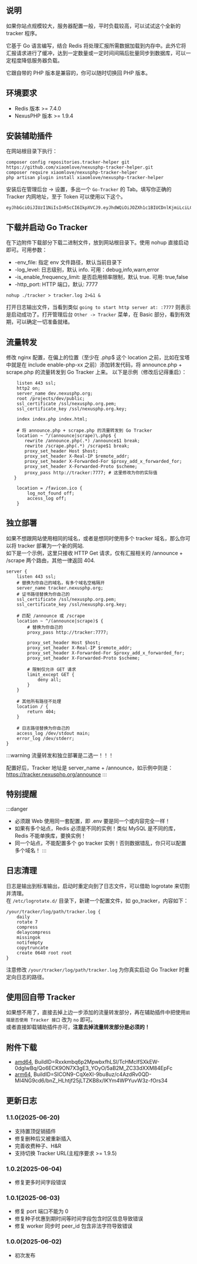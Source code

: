 <ArticleTopAd></ArticleTopAd>

## 说明
如果你站点规模较大，服务器配置一般，平时负载较高，可以试试这个全新的 tracker 程序。  

它基于 Go 语言编写，结合 Redis 将处理汇报所需数据加载到内存中。此外它将汇报请求进行了缓冲，达到一定数量或一定时间间隔后批量同步到数据库，可以一定程度降低服务器负载。  

它跟自带的 PHP 版本是兼容的，你可以随时切换回 PHP 版本。

## 环境要求
- Redis 版本 >= 7.4.0
- NexusPHP 版本 >= 1.9.4

## 安装辅助插件
在网站根目录下执行：
```
composer config repositories.tracker-helper git https://github.com/xiaomlove/nexusphp-tracker-helper.git
composer require xiaomlove/nexusphp-tracker-helper
php artisan plugin install xiaomlove/nexusphp-tracker-helper
```
安装后在管理后台 -> 设置，多出一个 `Go-Tracker` 的 Tab。填写你正确的 Tracker 内网地址，至于 Token 可以使用以下这个。  
```
eyJhbGciOiJIUzI1NiIsInR5cCI6IkpXVCJ9.eyJhdWQiOiJOZXh1c1BIUCDnlKjmiLciLCJleHAiOjQxMDIzMjk1OTksInBzbCI6MX0.L_xzZzZXyrG46Oq3fi9rI6LdPRCtTmO4deKaGMQU2Q4
```

## 下载并启动 Go Tracker
在下边附件下载部分下载二进制文件，放到网站根目录下。使用 nohup 直接启动即可。可用参数：
- -env_file: 指定 env 文件路径，默认当前目录下
- -log_level: 日志级别，默认 info. 可用：debug,info,warn,error
- -is_enable_frequency_limit: 是否启用频率限制，默认 true. 可用: true,false
- -http_port: HTTP 端口，默认: 7777

```
nohup ./tracker > tracker.log 2>&1 &
```
打开日志输出文件，当看到类似 `going to start http server at: :7777` 则表示是启动成功了。打开管理后台 `Other -> Tracker` 菜单，在 Basic 部分，看到有效期，可以确定一切准备就绪。
## 流量转发
修改 nginx 配置，在偏上的位置（至少在 \.php$ 这个 location 之前，比如在宝塔中就是在 include enable-php-xx 之前）添加转发代码，将 announce.php + scrape.php 的流量转发到 Go Tracker 上来。
以下是示例（修改后记得重启）：
```
    listen 443 ssl;
    http2 on;
    server_name dev.nexusphp.org;
    root /projects/dev/public;
    ssl_certificate /ssl/nexusphp.org.pem;
    ssl_certificate_key /ssl/nexusphp.org.key;

    index index.php index.html;

    # 将 announce.php + scrape.php 的流量转发到 Go Tracker
    location ~ ^/(announce|scrape)\.php$ {
       rewrite /announce.php(.*) /announce$1 break;
       rewrite /scrape.php(.*) /scrape$1 break;
       proxy_set_header Host $host;
       proxy_set_header X-Real-IP $remote_addr;
       proxy_set_header X-Forwarded-For $proxy_add_x_forwarded_for;
       proxy_set_header X-Forwarded-Proto $scheme;
       proxy_pass http://tracker:7777; # 这里修改为你的实际值
   }

    location = /favicon.ico {
        log_not_found off;
        access_log off;
    }
```

## 独立部署
如果不想跟网站使用相同的域名，或者是想同时使用多个 tracker 域名，那么你可以将 tracker 部署为一个新的网站.  
如下是一个示例，这里只接收 HTTP Get 请求，仅有汇报相关的 /announce + /scrape 两个路由，其他一律返回 404.
```
server {
    listen 443 ssl;
    # 替换为你自己的域名，有多个域名空格隔开
    server_name tracker.nexusphp.org;
    # 证书路径替换为你自己的
    ssl_certificate /ssl/nexusphp.org.pem;
    ssl_certificate_key /ssl/nexusphp.org.key;

    # 匹配 /announce 或 /scrape
    location ~ ^/(announce|scrape)$ {
        # 替换为你自己的
        proxy_pass http://tracker:7777;

        proxy_set_header Host $host;
        proxy_set_header X-Real-IP $remote_addr;
        proxy_set_header X-Forwarded-For $proxy_add_x_forwarded_for;
        proxy_set_header X-Forwarded-Proto $scheme;

        # 限制仅允许 GET 请求
        limit_except GET {
            deny all;
        }
    }

    # 其他所有路径不处理
    location / {
        return 404;
    }

    # 日志路径替换为你自己的
    access_log /dev/stdout main;
    error_log /dev/stderr;
}
```
:::warning 
流量转发和独立部署是二选一！！！  

配置好后，Tracker 地址是 server_name + /announce，如示例中则是：https://tracker.nexusphp.org/announce
:::
## 特别提醒
:::danger
- 必须跟 Web 使用同一套配置，即 .env 要是同一个或内容完全一样！
- 如果有多个站点，Redis 必须是不同的实例！类似 MySQL 是不同的库，Redis 不能单换库，要换实例！
- 同一个站点，不能配置多个 go tracker 实例！否则数据错乱，你只可以配置多个域名！
:::
## 日志清理
日志是输出到标准输出，启动时重定向到了日志文件，可以借助 logrotate 来切割并清理。  
在 `/etc/logrotate.d/` 目录下，新建一个配置文件，如 go_tracker，内容如下：
```
/your/tracker/log/path/tracker.log {
    daily
    rotate 7
    compress
    delaycompress
    missingok
    notifempty            
    copytruncate
    create 0640 root root
}
```

注意修改 `/your/tracker/log/path/tracker.log` 为你真实启动 Go Tracker 时重定向日志的路径。

## 使用回自带 Tracker
如果想不用了，直接去掉上边一步添加的流量转发部分，再在辅助插件中把使用`前端是否使用 Tracker 接口` 改为 `no` 即可。   
或者直接卸载辅助插件亦可，**注意去掉流量转发部分是必须的！**

## 附件下载
- [amd64](/downloads/tracker), BuildID=Rxxkmbq6p2MpwbxfhLSl/TcHMcIfSXkEW-0dgIwBq/Qo6ECK9ON7X3gE3_YOyO/5aB2M_ZC33dXXM84EpFc
- [arm64](/downloads/tracker_arm), BuildID=SICON9-CqXeXI-9bu8uz/c4AzdRv0QD-MI4NG9cd6/bnZ_HLhtjf25jLTZKB8x/IKYm4WPYuvW3z-fOrs34

## 更新日志
### 1.1.0(2025-06-20)
- 支持置顶促销插件
- 修复删种后又被重新插入
- 完善收费种子、H&R
- 支持切换 Tracker URL(主程序要求 >= 1.9.5)

### 1.0.2(2025-06-04)
- 修复更多时间字段错误

### 1.0.1(2025-06-03)
- 修复 port 端口不能为 0
- 修复种子优惠到期时间等时间字段包含时区信息导致错误
- 修复 worker 同步时 peer_id 包含非法字符导致错误

### 1.0.0(2025-06-02)
- 初次发布
